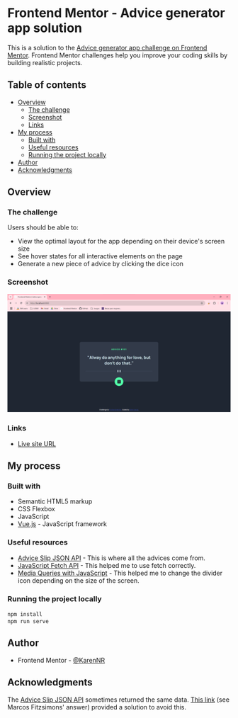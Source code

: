 # Frontend Mentor - Advice generator app solution

This is a solution to the [Advice generator app challenge on Frontend Mentor](https://www.frontendmentor.io/challenges/advice-generator-app-QdUG-13db). Frontend Mentor challenges help you improve your coding skills by building realistic projects.

## Table of contents

- [Overview](#overview)
  - [The challenge](#the-challenge)
  - [Screenshot](#screenshot)
  - [Links](#links)
- [My process](#my-process)
  - [Built with](#built-with)
  - [Useful resources](#useful-resources)
  - [Running the project locally](#running-the-project-locally)
- [Author](#author)
- [Acknowledgments](#acknowledgments)

## Overview

### The challenge

Users should be able to:

- View the optimal layout for the app depending on their device's screen size
- See hover states for all interactive elements on the page
- Generate a new piece of advice by clicking the dice icon

### Screenshot

![](./result.png)

### Links

- [Live site URL](https://your-live-site-url.com)

## My process

### Built with

- Semantic HTML5 markup
- CSS Flexbox
- JavaScript
- [Vue.js](https://vuejs.org/) - JavaScript framework

### Useful resources

- [Advice Slip JSON API](https://api.adviceslip.com/) - This is where all the advices come from.
- [JavaScript Fetch API](https://www.w3schools.com/jsref/api_fetch.asp) - This helped me to use fetch correctly.
- [Media Queries with JavaScript](https://www.w3schools.com/howto/howto_js_media_queries.asp) - This helped me to change the divider icon depending on the size of the screen.

### Running the project locally

```
npm install
npm run serve
```

## Author

- Frontend Mentor - [@KarenNR](https://www.frontendmentor.io/profile/KarenNR)

## Acknowledgments

The [Advice Slip JSON API](https://api.adviceslip.com/) sometimes returned the same data. [This link](https://stackoverflow.com/questions/71255840/fetch-api-return-same-data-always) (see Marcos Fitzsimons' answer) provided a solution to avoid this.